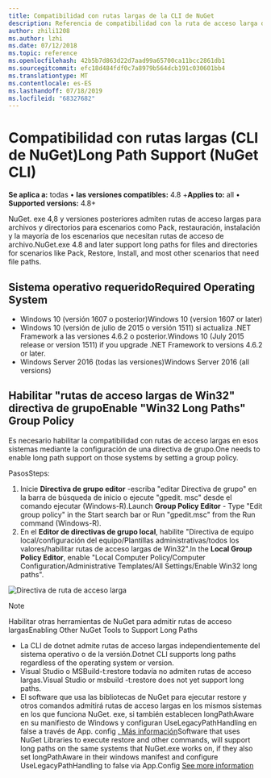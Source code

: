 ```yaml
---
title: Compatibilidad con rutas largas de la CLI de NuGet
description: Referencia de compatibilidad con la ruta de acceso larga de Nuget. exe
author: zhili1208
ms.author: lzhi
ms.date: 07/12/2018
ms.topic: reference
ms.openlocfilehash: 42b5b7d863d22d7aad99a65700ca11bcc2861db1
ms.sourcegitcommit: efc18d484fdf0c7a8979b564dcb191c030601bb4
ms.translationtype: MT
ms.contentlocale: es-ES
ms.lasthandoff: 07/18/2019
ms.locfileid: "68327682"
---
```

# <a name="long-path-support-nuget-cli"></a><span data-ttu-id="30d2a-103">Compatibilidad con rutas largas (CLI de NuGet)</span><span class="sxs-lookup"><span data-stu-id="30d2a-103">Long Path Support (NuGet CLI)</span></span>

<span data-ttu-id="30d2a-104">**Se aplica a:** todas &bullet; **las versiones compatibles:** 4.8 +</span><span class="sxs-lookup"><span data-stu-id="30d2a-104">**Applies to:** all &bullet; **Supported versions:** 4.8+</span></span>

<span data-ttu-id="30d2a-105">NuGet. exe 4,8 y versiones posteriores admiten rutas de acceso largas para archivos y directorios para escenarios como Pack, restauración, instalación y la mayoría de los escenarios que necesitan rutas de acceso de archivo.</span><span class="sxs-lookup"><span data-stu-id="30d2a-105">NuGet.exe 4.8 and later support long paths for files and directories for scenarios like Pack, Restore, Install, and most other scenarios that need file paths.</span></span>

## <a name="required-operating-system"></a><span data-ttu-id="30d2a-106">Sistema operativo requerido</span><span class="sxs-lookup"><span data-stu-id="30d2a-106">Required Operating System</span></span>

-   <span data-ttu-id="30d2a-107">Windows 10 (versión 1607 o posterior)</span><span class="sxs-lookup"><span data-stu-id="30d2a-107">Windows 10 (version 1607 or later)</span></span>
-   <span data-ttu-id="30d2a-108">Windows 10 (versión de julio de 2015 o versión 1511) si actualiza .NET Framework a las versiones 4.6.2 o posterior.</span><span class="sxs-lookup"><span data-stu-id="30d2a-108">Windows 10 (July 2015 release or version 1511) if you upgrade .NET Framework to versions 4.6.2 or later.</span></span>
-   <span data-ttu-id="30d2a-109">Windows Server 2016 (todas las versiones)</span><span class="sxs-lookup"><span data-stu-id="30d2a-109">Windows Server 2016 (all versions)</span></span>

## <a name="enable-win32-long-paths-group-policy"></a><span data-ttu-id="30d2a-110">Habilitar "rutas de acceso largas de Win32" directiva de grupo</span><span class="sxs-lookup"><span data-stu-id="30d2a-110">Enable "Win32 Long Paths" Group Policy</span></span>

<span data-ttu-id="30d2a-111">Es necesario habilitar la compatibilidad con rutas de acceso largas en esos sistemas mediante la configuración de una directiva de grupo.</span><span class="sxs-lookup"><span data-stu-id="30d2a-111">One needs to enable long path support on those systems by setting a group policy.</span></span>

<span data-ttu-id="30d2a-112">Pasos</span><span class="sxs-lookup"><span data-stu-id="30d2a-112">Steps:</span></span>
1. <span data-ttu-id="30d2a-113">Inicie **Directiva de grupo editor** -escriba "editar Directiva de grupo" en la barra de búsqueda de inicio o ejecute "gpedit. msc" desde el comando ejecutar (Windows-R).</span><span class="sxs-lookup"><span data-stu-id="30d2a-113">Launch **Group Policy Editor** - Type "Edit group policy" in the Start search bar or Run "gpedit.msc" from the Run command (Windows-R).</span></span>
2. <span data-ttu-id="30d2a-114">En el **Editor de directivas de grupo local**, habilite "Directiva de equipo local/configuración del equipo/Plantillas administrativas/todos los valores/habilitar rutas de acceso largas de Win32".</span><span class="sxs-lookup"><span data-stu-id="30d2a-114">In the **Local Group Policy Editor**, enable "Local Computer Policy/Computer Configuration/Administrative Templates/All Settings/Enable Win32 long paths".</span></span>

![Directiva de ruta de acceso larga](media/LongPathPolicy.png)


> [!Note]
> <span data-ttu-id="30d2a-116">Habilitar otras herramientas de NuGet para admitir rutas de acceso largas</span><span class="sxs-lookup"><span data-stu-id="30d2a-116">Enabling Other NuGet Tools to Support Long Paths</span></span>
>
> -   <span data-ttu-id="30d2a-117">La CLI de dotnet admite rutas de acceso largas independientemente del sistema operativo o de la versión.</span><span class="sxs-lookup"><span data-stu-id="30d2a-117">Dotnet CLI supports long paths regardless of the operating system or version.</span></span>
> -   <span data-ttu-id="30d2a-118">Visual Studio o MSBuild-t:restore todavía no admiten rutas de acceso largas.</span><span class="sxs-lookup"><span data-stu-id="30d2a-118">Visual Studio or msbuild -t:restore does not yet support long paths.</span></span>
> -   <span data-ttu-id="30d2a-119">El software que usa las bibliotecas de NuGet para ejecutar restore y otros comandos admitirá rutas de acceso largas en los mismos sistemas en los que funciona NuGet. exe, si también establecen longPathAware en su manifiesto de Windows y configuran UseLegacyPathHandling en false a través de App. config [. Más información](https://blogs.msdn.microsoft.com/jeremykuhne/2016/07/30/net-4-6-2-and-long-paths-on-windows-10/)</span><span class="sxs-lookup"><span data-stu-id="30d2a-119">Software that uses NuGet Libraries to execute restore and other commands, will support long paths on the same systems that NuGet.exe works on, if they also set longPathAware in their windows manifest and configure UseLegacyPathHandling to false via App.Config [See more information](https://blogs.msdn.microsoft.com/jeremykuhne/2016/07/30/net-4-6-2-and-long-paths-on-windows-10/)</span></span>

